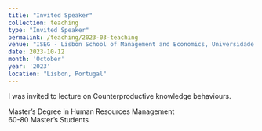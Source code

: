 ```yaml
---
title: "Invited Speaker"
collection: teaching
type: "Invited Speaker"
permalink: /teaching/2023-03-teaching
venue: "ISEG - Lisbon School of Management and Economics, Universidade de Lisboa"
date: 2023-10-12
month: 'October'
year: '2023' 
location: "Lisbon, Portugal"
---
```

I was invited to lecture on Counterproductive knowledge behaviours.

Master’s Degree in Human Resources Management<br>
60-80 Master’s Students